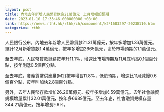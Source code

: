 ```yaml
---
layout: post
title: 內地去年新增人民幣貸款逾21萬億元　上月增幅超預期
date: 2023-01-10 17:33:46.000000000 +08:00
link: https://news.rthk.hk/rthk/ch/component/k2/1683297-20230110.htm
categories: rthk
---
```


人民銀行公布，內地去年新增人民幣貸款21.31萬億元，按年多增加1.36萬億元。單計12月新增貸款1.4萬億元，按年多增加2665億元，高於市場預期的1.1萬億元。

至去年底，人民幣貸款餘額按年升11.1%，增速比市場預期及11月底均高0.1個百分點，按年則低0.5個百分點。

至去年底，廣義貨幣供應量(M2)按年增長11.8%，低於預期，增速比11月減慢0.6個百分點，按年則加快2.8個百分點。

另外，去年人民幣存款增加26.26萬億元，按年多增加6.59萬億元。去年社會融資規模增量累計32.01萬億元，按年多6689億元。至去年底，社會融資規模存量344.21萬億元，按年增長9.6%。
